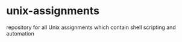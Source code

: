 # unix-assignments

repository for all Unix assignments which contain shell scripting and automation
